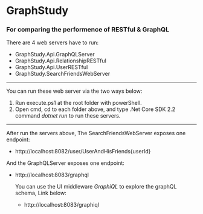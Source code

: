 # GraphStudy

### For comparing the performence of RESTful & GraphQL

There are 4 web servers have to run:

* GraphStudy.Api.GraphQLServer
* GraphStudy.Api.RelationshipRESTful
* GraphStudy.Api.UserRESTful
* GraphStudy.SearchFriendsWebServer
---

You can run these web server via the two ways below:  

1. Run execute.ps1 at the root folder with powerShell.  
2. Open cmd, cd to each folder above, and type .Net Core SDK 2.2 command *dotnet run* to run these servers.
---

After run the servers above, The SearchFriendsWebServer exposes one endpoint:  
* http://localhost:8082/user/UserAndHisFriends{userId}

And the GraphQLServer exposes one endpoint:  
* http://localhost:8083/graphql  

  You can use the UI middleware *GraphiQL* to explore the graphQL schema, Link below:  
  * http://localhost:8083/graphiql
